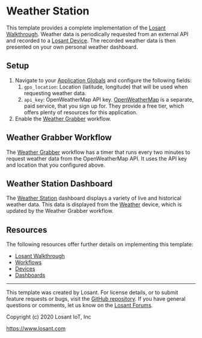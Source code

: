 # Weather Station
This template provides a complete implementation of the [Losant Walkthrough](https://~exportplaceholderid-docs-url~/getting-started/walkthrough/). Weather data is periodically requested from an external API and recorded to a [Losant Device](https://~exportplaceholderid-docs-url~/devices/overview/). The recorded weather data is then presented on your own personal weather dashboard.

## Setup
1. Navigate to your [Application Globals](https://~exportplaceholderid-app-url~/applications/~exportplaceholderid-application-applicationWeatherStation-0~/globals) and configure the following fields:
	1. `gps_location`: Location (latitude, longitude) that will be used when requesting weather data.
	1. `api_key`: OpenWeatherMap API key. [OpenWeatherMap](https://openweathermap.org/api) is a separate, paid service, that you sign up for. They provide a free tier, which offers plenty of resources for this application.
2. Enable the [Weather Grabber](https://~exportplaceholderid-app-url~/applications/~exportplaceholderid-application-applicationWeatherStation-0~/workflows/~exportplaceholderid-flow-weatherGrabber-0~/develop) workflow.

## Weather Grabber Workflow
The [Weather Grabber](https://~exportplaceholderid-app-url~/applications/~exportplaceholderid-application-applicationWeatherStation-0~/workflows/~exportplaceholderid-flow-weatherGrabber-0~/develop) workflow has a timer that runs every two minutes to request weather data from the OpenWeatherMap API. It uses the API key and location that you configured above.

## Weather Station Dashboard
The [Weather Station](https://~exportplaceholderid-app-url~/dashboards/~exportplaceholderid-dashboard-weatherStation-0~) dashboard displays a variety of live and historical weather data. This data is displayed from the [Weather](https://~exportplaceholderid-app-url~/applications/~exportplaceholderid-application-applicationWeatherStation-0~/devices/~exportplaceholderid-device-weather-0~) device, which is updated by the Weather Grabber workflow.

## Resources
The following resources offer further details on implementing this template:

* [Losant Walkthrough](https://~exportplaceholderid-docs-url~/getting-started/walkthrough)
* [Workflows](https://~exportplaceholderid-docs-url~/workflows/overview/)
* [Devices](https://~exportplaceholderid-docs-url~/devices/overview/)
* [Dashboards](https://~exportplaceholderid-docs-url~/dashboards/overview/)

---

This template was created by Losant. For license details, or to submit feature requests or bugs, visit the [GitHub repository](https://github.com/Losant/application-templates). If you have general questions or comments, let us know on the [Losant Forums](https://forums.losant.com).

Copyright (c) 2020 Losant IoT, Inc

https://www.losant.com